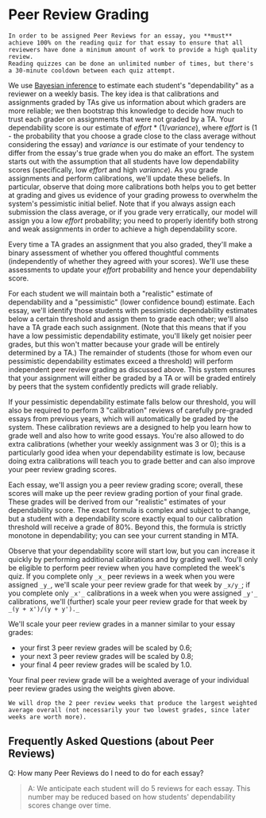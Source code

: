 # Peer Review Grading

```{tip}
In order to be assigned Peer Reviews for an essay, you **must** achieve 100% on the reading quiz for that essay to ensure that all reviewers have done a minimum amount of work to provide a high quality review.
Reading quizzes can be done an unlimited number of times, but there's a 30-minute cooldown between each quiz attempt.
```

We use [Bayesian inference](https://arxiv.org/abs/2209.01242) to estimate each student's "dependability" as a reviewer on a weekly basis.
The key idea is that calibrations and assignments graded by TAs give us information about which graders are more reliable; we then bootstrap this knowledge to decide how much to trust each grader on assignments that were not graded by a TA.
Your dependability score is our estimate of _effort_ \* (1/_variance_), where _effort_ is (1 - the probability that you choose a grade close to the class average without considering the essay) and _variance_ is our estimate of your tendency to differ from the essay's true grade when you do make an effort. The system starts out with the assumption that all students have low dependability scores (specifically, low _effort_ and high _variance_).
As you grade assignments and perform calibrations, we'll update these beliefs.
In particular, observe that doing more calibrations both helps you to get better at grading and gives us evidence of your grading prowess to overwhelm the system's pessimistic initial belief.
Note that if you always assign each submission the class average, or if you grade very erratically, our model will assign you a low _effort_ probability; you need to properly identify both strong and weak assignments in order to achieve a high dependability score.

Every time a TA grades an assignment that you also graded, they'll make a binary assessment of whether you offered thoughtful comments (independently of whether they agreed with your scores).
We'll use these assessments to update your _effort_ probability and hence your dependability score.

For each student we will maintain both a "realistic" estimate of dependability and a "pessimistic" (lower confidence bound) estimate.
Each essay, we'll identify those students with pessimistic dependability estimates below a certain threshold and assign them to grade each other; we'll also have a TA grade each such assignment.
(Note that this means that if you have a low pessimistic dependability estimate, you'll likely get noisier peer grades, but this won't matter because your grade will be entirely determined by a TA.)
The remainder of students (those for whom even our pessimistic dependability estimates exceed a threshold) will perform independent peer review grading as discussed above.
This system ensures that your assignment will either be graded by a TA or will be graded entirely by peers that the system confidently predicts will grade reliably.

If your pessimistic dependability estimate falls below our threshold, you will also be required to perform 3 "calibration" reviews of carefully pre-graded essays from previous years, which will automatically be graded by the system.
These calibration reviews are a designed to help you learn how to grade well and also how to write good essays.
You're also allowed to do extra calibrations (whether your weekly assignment was 3 or 0); this is a particularly good idea when your dependability estimate is low, because doing extra calibrations will teach you to grade better and can also improve your peer review grading scores.

Each essay, we'll assign you a peer review grading score; overall, these scores will make up the peer review grading portion of your final grade.
These grades will be derived from our "realistic" estimates of your dependability score.
The exact formula is complex and subject to change, but a student with a dependability score exactly equal to our calibration threshold will receive a grade of 80%.
Beyond this, the formula is strictly monotone in dependability; you can see your current standing in MTA.

Observe that your dependability score will start low, but you can increase it quickly by performing additional calibrations and by grading well.
You'll only be eligible to perform peer review when you have completed the week's quiz.
If you complete only `_x_` peer reviews in a week when you were assigned `_y_`, we'll scale your peer review grade for that week by `_x/y_`; if you complete only `_x'_` calibrations in a week when you were assigned `_y'_` calibrations, we'll (further) scale your peer review grade for that week by `_(y + x')/(y + y')._`

We'll scale your peer review grades in a manner similar to your essay grades:

- your first 3 peer review grades will be scaled by 0.6;
- your next 3 peer review grades will be scaled by 0.8;
- your final 4 peer review grades will be scaled by 1.0.

Your final peer review grade will be a weighted average of your individual peer review grades using the weights given above.

```{tip}
We will drop the 2 peer review weeks that produce the largest weighted average overall (not necessarily your two lowest grades, since later weeks are worth more).
```

## Frequently Asked Questions (about Peer Reviews)

Q: How many Peer Reviews do I need to do for each essay?
> A: We anticipate each student will do 5 reviews for each essay. This number may be reduced based on how students' dependability scores change over time.
